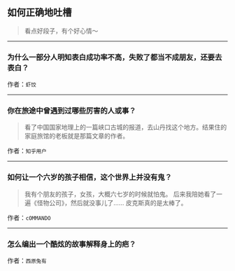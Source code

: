 ## 如何正确地吐槽

> 看点好段子，有个好心情～


 
---

### 为什么一部分人明知表白成功率不高，失败了都当不成朋友，还要去表白？

> 


作者：`虾饺`

---

### 你在旅途中曾遇到过哪些厉害的人或事？

> 看了中国国家地理上的一篇峡口古城的报道，去山丹找这个地方。结果住的家庭旅馆的老板就是那篇文章的作者。


作者：`知乎用户`

---

### 如何让一个六岁的孩子相信，这个世界上并没有鬼？

> 我有个朋友的孩子，女孩，大概六七岁的时候就怕鬼。
> 后来我陪她看了一遍《怪物公司》，然后就没事儿了……
> 皮克斯真的是太棒了。


作者：`cOMMANDO`

---

### 怎么编出一个酷炫的故事解释身上的疤？

> 


作者：`西原兔有`